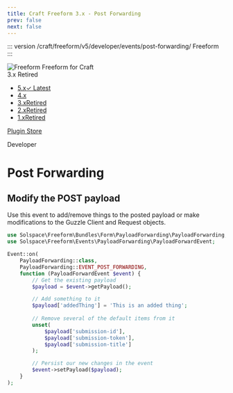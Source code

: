 ```yaml
---
title: Craft Freeform 3.x - Post Forwarding
prev: false
next: false
---
```


<meta property="og:image" content="https://docs.solspace.com/extras/social/craft/freeform/freeform.png" />

::: version /craft/freeform/v5/developer/events/post-forwarding/
Freeform
:::

<div id="pr-heading">
    <img src="https://docs.solspace.com/extras/icons/products/freeform-icon.png" alt="Freeform" class="pr-image">
    <span class="pr-name">Freeform</span>
    <span class="pr-category">for Craft</span>
    <div class="pr-v-wrapper">
        <div class="pr-v">
            <span class="pr-v-v">3.x</span>
            <span class="pr-v-type pr-retired">Retired</span>
            <span class="pr-v-arrow arrow down"></span>
        </div>
        <ul class="pr-v-list">
            <li><a href="/craft/freeform/v5/">5.x<span class="pr-v-type pr-latest">✓ Latest</span></a></li>
            <li><a href="/craft/freeform/v4/">4.x</a></li>
            <li><a href="/craft/freeform/v3/">3.x<span class="pr-v-type pr-retired">Retired</span></a></li>
            <li><a href="/craft/freeform/v2/">2.x<span class="pr-v-type pr-retired">Retired</span></a></li>
            <li><a href="/craft/freeform/v1/">1.x<span class="pr-v-type pr-retired">Retired</span></a></li>
        </ul>
    </div>
    <div class="pr-buy">
        <a href="https://plugins.craftcms.com/freeform" class="button button-blue"><span class="external-url">Plugin Store</span></a>
    </div>
</div>

<span class="page-section">Developer</span>

# Post Forwarding


<div class="content-block">

## Modify the POST payload

Use this event to add/remove things to the posted payload or make modifications to the Guzzle Client and Request objects.

```php
use Solspace\Freeform\Bundles\Form\PayloadForwarding\PayloadForwarding;
use Solspace\Freeform\Events\PayloadForwarding\PayloadForwardEvent;

Event::on(
    PayloadForwarding::class,
    PayloadForwarding::EVENT_POST_FORWARDING,
    function (PayloadForwardEvent $event) {
        // Get the existing payload
        $payload = $event->getPayload();

        // Add something to it
        $payload['addedThing'] = 'This is an added thing';
        
        // Remove several of the default items from it
        unset(
            $payload['submission-id'], 
            $payload['submission-token'],
            $payload['submission-title']
        );

        // Persist our new changes in the event
        $event->setPayload($payload);
    }
);
```

</div>